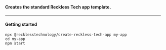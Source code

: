 #### Creates the standard Reckless Tech app template.  
---  
#### Getting started  
```  
npx @recklesstechnology/create-reckless-tech-app my-app  
cd my-app  
npm start  
```  
